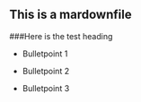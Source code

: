 ## This is a mardownfile



###Here is the test heading



* Bulletpoint 1

* Bulletpoint 2

* Bulletpoint 3

